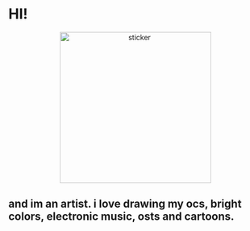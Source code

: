 # HI!
  <p align="center">
    <img width="300" src="[https://i.imgur.com/lWelToq.png]" alt="sticker">
</p>

## and im an artist. i love drawing my ocs, bright colors, electronic music, osts and cartoons.

<!--
**pcythunder/pcythunder** is a ✨ _special_ ✨ repository because its `README.md` (this file) appears on your GitHub profile.

Here are some ideas to get you started:

- 🔭 I’m currently working on ...
- 🌱 I’m currently learning ...
- 👯 I’m looking to collaborate on ...
- 🤔 I’m looking for help with ...
- 💬 Ask me about ...
- 📫 How to reach me: ...
- 😄 Pronouns: ...
- ⚡ Fun fact: ...
-->
